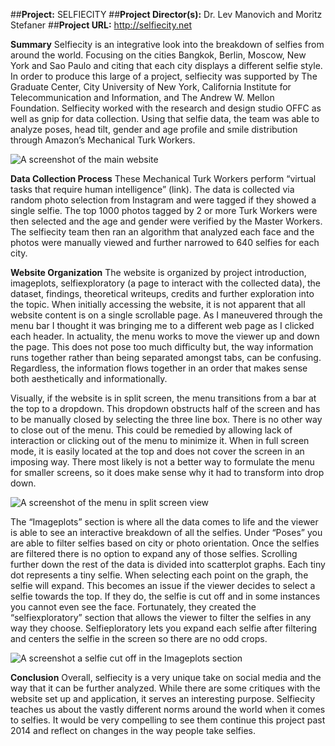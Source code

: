 ##**Project:** SELFIECITY
##**Project Director(s):** Dr. Lev Manovich and Moritz Stefaner
##**Project URL:** http://selfiecity.net

**Summary** 
Selfiecity is an integrative look into the breakdown of selfies from around the world. Focusing on the cities Bangkok, Berlin, Moscow, New York and Sao Paulo and citing that each city displays a different selfie style. In order to produce this large of a project, selfiecity was supported by The Graduate Center, City University of New York, California Institute for Telecommunication and Information, and The Andrew W. Mellon Foundation. Selfiecity worked with the research and design studio OFFC as well as gnip for data collection. Using that selfie data, the team was able to analyze poses, head tilt, gender and age profile and smile distribution through Amazon’s Mechanical Turk Workers. 

![A screenshot of the main website](https://meganednie.github.io/English-350/images/selfie1.png)

**Data Collection Process**
These Mechanical Turk Workers perform “virtual tasks that require human intelligence” (link). The data is collected via random photo selection  from Instagram and were tagged if they showed a single selfie. The top 1000 photos tagged by 2 or more Turk Workers were then selected and the age and gender were verified by the Master Workers. The selfiecity team then ran an algorithm that analyzed each face and the photos were manually viewed and further narrowed to 640 selfies for each city. 

**Website Organization**
The website is organized by project introduction, imageplots, selfiexploratory (a page to interact with the collected data), the dataset, findings, theoretical writeups, credits and further exploration into the topic. When initially accessing the website, it is not apparent that all website content is on a single scrollable page. As I maneuvered through the menu bar I thought it was bringing me to a different web page as I clicked each header. In actuality, the menu works to move the viewer up and down the page. This does not pose too much difficulty but, the way information runs together rather than being separated amongst tabs, can be confusing. Regardless, the information flows together in an order that makes sense both aesthetically and informationally. 

Visually, if the website is in split screen, the menu transitions from a bar at the top to a dropdown. This dropdown obstructs half of the screen and has to be manually closed by selecting the three line box. There is no other way to close out of the menu. This could be remedied by allowing lack of interaction or clicking out of the menu to minimize it. When in full screen mode, it is easily located at the top and does not cover the screen in an imposing way. There most likely is not a better way to formulate the menu for smaller screens, so it does make sense why it had to transform into drop down.

![A screenshot of the menu in split screen view](https://meganednie.github.io/English-350/images/selfie2.png)


The “Imageplots” section is where all the data comes to life and the viewer is able to see an interactive breakdown of all the selfies. Under “Poses” you are able to filter selfies based on city or photo orientation. Once the selfies are filtered there is no option to expand any of those selfies. Scrolling further down the rest of the data is divided into scatterplot graphs. Each tiny dot represents a tiny selfie. When selecting each point on the graph, the selfie will expand. This becomes an issue if the viewer decides to select a selfie towards the top. If they do, the selfie is cut off and in some instances you cannot even see the face. Fortunately, they created the “selfiexploratory” section that allows the viewer to filter the selfies in any way they choose. Selfieploratory lets you expand each selfie after filtering and centers the selfie in the screen so there are no odd crops.

![A screenshot a selfie cut off in the Imageplots section](https://meganednie.github.io/English-350/images/selfie3.png)

**Conclusion**
Overall, selfiecity is a very unique take on social media and the way that it can be further analyzed. While there are some critiques with the website set up and application, it serves an interesting purpose. Selfiecity teaches us about the vastly different norms around the world when it comes to selfies. It would be very compelling to see them continue this project past 2014 and reflect on changes in the way people take selfies.

